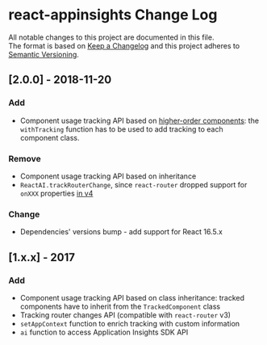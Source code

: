 # react-appinsights Change Log

All notable changes to this project are documented in this file.  
The format is based on [Keep a Changelog](http://keepachangelog.com/) and this project adheres to [Semantic Versioning](http://semver.org/).

## [2.0.0] - 2018-11-20
### Add
 - Component usage tracking API based on [higher-order components](https://reactjs.org/docs/higher-order-components.html): the `withTracking` function has to be used to add tracking to each component class.

### Remove
 - Component usage tracking API based on inheritance
 - `ReactAI.trackRouterChange`, since `react-router` dropped support for `onXXX` properties [in v4](https://github.com/ReactTraining/react-router/blob/master/packages/react-router/docs/guides/migrating.md#on-properties)

### Change
 - Dependencies' versions bump - add support for React 16.5.x
 

## [1.x.x] - 2017
### Add
 - Component usage tracking API based on class inheritance: tracked components have to inherit from the `TrackedComponent` class
 - Tracking router changes API (compatible with `react-router` v3)
 - `setAppContext` function to enrich tracking with custom information
 - `ai` function to access Application Insights SDK API